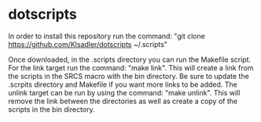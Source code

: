 # dotscripts
In order to install this repository run the command:
"git clone https://github.com/Klsadler/dotscripts ~/.scripts"

Once downloaded, in the .scripts directory you can run the Makefile script. For the link target run the command: "make link". This will create a link from the scripts in the SRCS macro with the bin directory. Be sure to update the .scrpits directory and Makefile if you want more links to be added. The unlink target can be run by using the command: "make unlink". This will remove the link between the directories as well as create a copy of the scripts in the bin directory.

